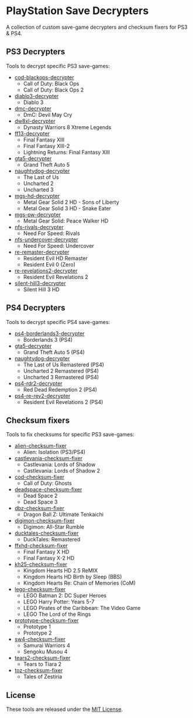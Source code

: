 # PlayStation Save Decrypters

A collection of custom save-game decrypters and checksum fixers for PS3 & PS4.

## PS3 Decrypters

Tools to decrypt specific PS3 save-games:
- [cod-blackops-decrypter](./cod-blackops-decrypter)
  - Call of Duty: Black Ops
  - Call of Duty: Black Ops 2
- [diablo3-decrypter](./diablo3-decrypter)
  - Diablo 3
- [dmc-decrypter](./dmc-decrypter)
  - DmC: Devil May Cry
- [dw8xl-decrypter](./dw8xl-decrypter)
  - Dynasty Warriors 8 Xtreme Legends
- [ff13-decrypter](./ff13-decrypter)
  - Final Fantasy XIII
  - Final Fantasy XIII-2
  - Lightning Returns: Final Fantasy XIII
- [gta5-decrypter](./gta5-decrypter)
  - Grand Theft Auto 5
- [naughtydog-decrypter](./naughtydog-decrypter)
  - The Last of Us
  - Uncharted 2
  - Uncharted 3
- [mgs-hd-decrypter](./mgs-hd-decrypter)
  - Metal Gear Solid 2 HD - Sons of Liberty
  - Metal Gear Solid 3 HD - Snake Eater
- [mgs-pw-decrypter](./mgs-pw-decrypter)
  - Metal Gear Solid: Peace Walker HD
- [nfs-rivals-decrypter](./nfs-rivals-decrypter)
  - Need For Speed: Rivals
- [nfs-undercover-decrypter](./nfs-undercover-decrypter)
  - Need For Speed: Undercover
- [re-remaster-decrypter](./re-remaster-decrypter)
  - Resident Evil HD Remaster
  - Resident Evil 0 (Zero)
- [re-revelations2-decrypter](./re-revelations2-decrypter)
  - Resident Evil Revelations 2
- [silent-hill3-decrypter](./silent-hill3-decrypter)
  - Silent Hill 3 HD

## PS4 Decrypters

Tools to decrypt specific PS4 save-games:
- [ps4-borderlands3-decrypter](./ps4-borderlands3-decrypter)
  - Borderlands 3 (PS4)
- [gta5-decrypter](./gta5-decrypter)
  - Grand Theft Auto 5 (PS4)
- [naughtydog-decrypter](./naughtydog-decrypter)
  - The Last of Us Remastered (PS4)
  - Uncharted 2 Remastered (PS4)
  - Uncharted 3 Remastered (PS4)
- [ps4-rdr2-decrypter](./ps4-rdr2-decrypter)
  - Red Dead Redemption 2 (PS4)
- [ps4-re-rev2-decrypter](./ps4-re-rev2-decrypter)
  - Resident Evil Revelations 2 (PS4)

## Checksum fixers

Tools to fix checksums for specific PS3 save-games:
- [alien-checksum-fixer](./alien-checksum-fixer)
  - Alien: Isolation (PS3/PS4)
- [castlevania-checksum-fixer](./castlevania-checksum-fixer)
  - Castlevania: Lords of Shadow
  - Castlevania: Lords of Shadow 2
- [cod-checksum-fixer](./cod-checksum-fixer)
  - Call of Duty: Ghosts
- [deadspace-checksum-fixer](./deadspace-checksum-fixer)
  - Dead Space 2
  - Dead Space 3
- [dbz-checksum-fixer](./dbz-checksum-fixer)
  - Dragon Ball Z: Ultimate Tenkaichi
- [digimon-checksum-fixer](./digimon-checksum-fixer)
  - Digimon: All-Star Rumble
- [ducktales-checksum-fixer](./ducktales-checksum-fixer)
  - DuckTales: Remastered
- [ffxhd-checksum-fixer](./ffxhd-checksum-fixer)
  - Final Fantasy X HD
  - Final Fantasy X-2 HD
- [kh25-checksum-fixer](./kh25-checksum-fixer)
  - Kingdom Hearts HD 2.5 ReMIX
  - Kingdom Hearts HD Birth by Sleep (BBS)
  - Kingdom Hearts Re: Chain of Memories (CoM)
- [lego-checksum-fixer](./lego-checksum-fixer)
  - LEGO Batman 2: DC Super Heroes
  - LEGO Harry Potter: Years 5-7
  - LEGO Pirates of the Caribbean: The Video Game
  - LEGO The Lord of the Rings
- [prototype-checksum-fixer](./prototype-checksum-fixer)
  - Prototype 1
  - Prototype 2
- [sw4-checksum-fixer](./sw4-checksum-fixer)
  - Samurai Warriors 4
  - Sengoku Musou 4
- [tears2-checksum-fixer](./tears2-checksum-fixer)
  - Tears to Tiara 2
- [toz-checksum-fixer](./toz-checksum-fixer)
  - Tales of Zestiria

## License

These tools are released under the [MIT License](LICENSE).
